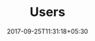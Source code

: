 ---
title: "Users"
date: 2017-09-25T11:31:18+05:30
layout: users
property: "Casa Amora"
status: "In Process"
url: /details/users/casa-amora/
slug: "casa-amora/"

mainmenu:
 details: true
 user: true

---